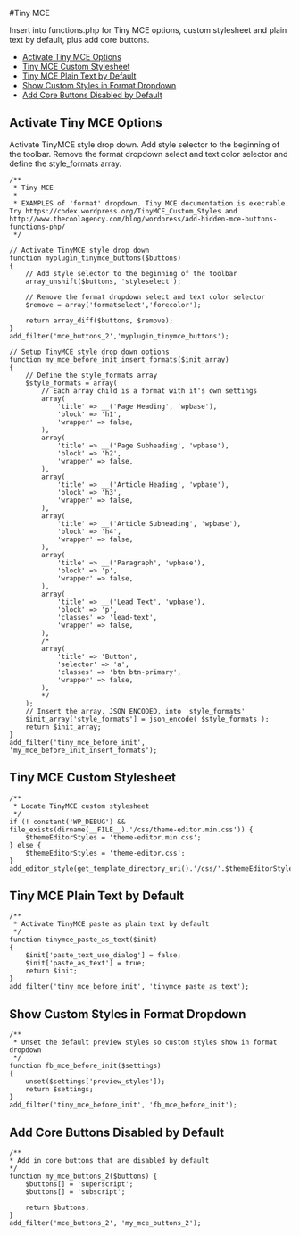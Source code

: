 #Tiny MCE

Insert into functions.php for Tiny MCE options, custom stylesheet and plain text by default, plus add core buttons.

- [Activate Tiny MCE Options](#activate-tiny-mce-options)
- [Tiny MCE Custom Stylesheet](#tiny-mce-custom-stylesheet)
- [Tiny MCE Plain Text by Default](#tiny-mce-plain-text-by-default)
- [Show Custom Styles in Format Dropdown](#show-custom-styles-in-format-dropdown)
- [Add Core Buttons Disabled by Default](#add-core-buttons-disabled-by-default)

## Activate Tiny MCE Options
Activate TinyMCE style drop down. Add style selector to the beginning of the toolbar. Remove the format dropdown select and text color selector and define the style_formats array.
```
/**
 * Tiny MCE
 *
 * EXAMPLES of 'format' dropdown. Tiny MCE documentation is execrable. Try https://codex.wordpress.org/TinyMCE_Custom_Styles and http://www.thecoolagency.com/blog/wordpress/add-hidden-mce-buttons-functions-php/
 */

// Activate TinyMCE style drop down
function myplugin_tinymce_buttons($buttons)
{
    // Add style selector to the beginning of the toolbar
    array_unshift($buttons, 'styleselect');

    // Remove the format dropdown select and text color selector
    $remove = array('formatselect','forecolor');

    return array_diff($buttons, $remove);
}
add_filter('mce_buttons_2','myplugin_tinymce_buttons');

// Setup TinyMCE style drop down options
function my_mce_before_init_insert_formats($init_array)
{
    // Define the style_formats array
    $style_formats = array(  
        // Each array child is a format with it's own settings  
        array(
            'title' => __('Page Heading', 'wpbase'),
            'block' => 'h1',
            'wrapper' => false,
        ),
        array(
            'title' => __('Page Subheading', 'wpbase'),
            'block' => 'h2',
            'wrapper' => false,
        ),
        array(
            'title' => __('Article Heading', 'wpbase'),
            'block' => 'h3',
            'wrapper' => false,
        ),
        array(
            'title' => __('Article Subheading', 'wpbase'),
            'block' => 'h4',
            'wrapper' => false,
        ),
        array(
            'title' => __('Paragraph', 'wpbase'),
            'block' => 'p',
            'wrapper' => false,
        ),
        array(
            'title' => __('Lead Text', 'wpbase'),
            'block' => 'p',
            'classes' => 'lead-text',
            'wrapper' => false,
        ),
        /*
        array(
            'title' => 'Button',
            'selector' => 'a',
            'classes' => 'btn btn-primary',
            'wrapper' => false,
        ),
        */
    );  
    // Insert the array, JSON ENCODED, into 'style_formats'
    $init_array['style_formats'] = json_encode( $style_formats );   
    return $init_array;  
} 
add_filter('tiny_mce_before_init', 'my_mce_before_init_insert_formats');
```

## Tiny MCE Custom Stylesheet
```
/**
 * Locate TinyMCE custom stylesheet
 */
if (! constant('WP_DEBUG') && file_exists(dirname(__FILE__).'/css/theme-editor.min.css')) {
    $themeEditorStyles = 'theme-editor.min.css';
} else {
    $themeEditorStyles = 'theme-editor.css';
}
add_editor_style(get_template_directory_uri().'/css/'.$themeEditorStyles);
```

## Tiny MCE Plain Text by Default
```
/**
 * Activate TinyMCE paste as plain text by default
 */
function tinymce_paste_as_text($init)
{
    $init['paste_text_use_dialog'] = false;
    $init['paste_as_text'] = true;
    return $init;
}
add_filter('tiny_mce_before_init', 'tinymce_paste_as_text');
```

## Show Custom Styles in Format Dropdown
```
/**
 * Unset the default preview styles so custom styles show in format dropdown
 */
function fb_mce_before_init($settings)
{
    unset($settings['preview_styles']);
    return $settings;
}
add_filter('tiny_mce_before_init', 'fb_mce_before_init');
```

## Add Core Buttons Disabled by Default
```
/**
* Add in core buttons that are disabled by default
*/
function my_mce_buttons_2($buttons) {   
    $buttons[] = 'superscript';
    $buttons[] = 'subscript';

    return $buttons;
}
add_filter('mce_buttons_2', 'my_mce_buttons_2');
```